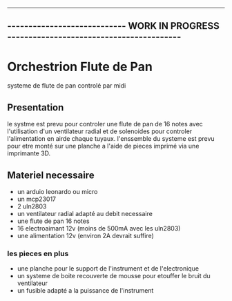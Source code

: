 --------------------------------------------------------------------------------------------
----------------------------     WORK IN PROGRESS  -----------------------------------------
--------------------------------------------------------------------------------------------
# Orchestrion Flute de Pan

systeme de flute de pan controlé par midi 

## Presentation

le systme est prevu pour controler une flute de pan de 16 notes avec l'utilisation d'un ventilateur radial et de solenoides pour controler l'alimentation en airde chaque tuyaux.
l'enssemble du systeme est prevu pour etre monté sur une planche a l'aide de pieces imprimé via une imprimante 3D.

## Materiel necessaire 

- un arduio leonardo ou micro
- un mcp23017
- 2 uln2803
- un ventilateur radial adapté au debit necessaire
- une flute de pan 16 notes
- 16 electroaimant 12v (moins de 500mA avec les uln2803)
- une alimentation 12v (environ 2A devrait suffire)

### les pieces en plus 

- une planche pour le support de l'instrument et de l'electronique
- un systeme de boite recouverte de mousse pour etouffer le bruit du ventilateur
- un fusible adapté a la puissance de l'instrument



